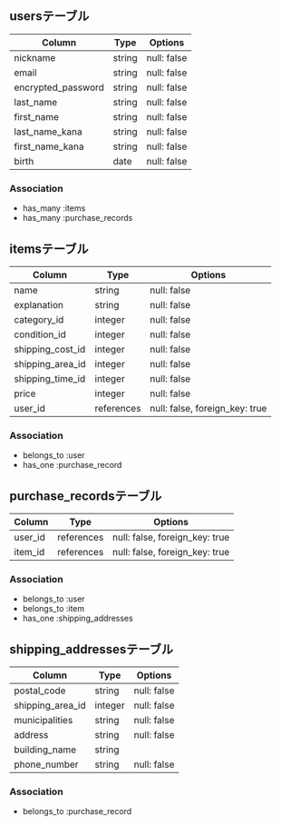 ## usersテーブル

|Column              |Type    |Options      |
|--------------------|--------|-------------|
| nickname           | string | null: false |
| email              | string | null: false |
| encrypted_password | string | null: false |
| last_name          | string | null: false |
| first_name         | string | null: false |
| last_name_kana     | string | null: false |
| first_name_kana    | string | null: false |
| birth              | date   | null: false |

### Association
- has_many :items
- has_many :purchase_records



## itemsテーブル

|Column              |Type        |Options                         |
|--------------------|------------|--------------------------------|
| name               | string     | null: false                    |
| explanation        | string     | null: false                    |
| category_id        | integer    | null: false                    |
| condition_id       | integer    | null: false                    |
| shipping_cost_id   | integer    | null: false                    |
| shipping_area_id   | integer    | null: false                    |
| shipping_time_id   | integer    | null: false                    |
| price              | integer    | null: false                    |
| user_id            | references | null: false, foreign_key: true |

### Association
- belongs_to :user
- has_one :purchase_record



## purchase_recordsテーブル
|Column              |Type        |Options                         |
|--------------------|------------|--------------------------------|
| user_id            | references | null: false, foreign_key: true |
| item_id            | references | null: false, foreign_key: true |


### Association
- belongs_to :user
- belongs_to :item
- has_one :shipping_addresses




## shipping_addressesテーブル
|Column            |Type         |Options                         |
|------------------|-------------|--------------------------------|
| postal_code      | string      | null: false                    |
| shipping_area_id | integer     | null: false                    |
| municipalities   | string      | null: false                    |
| address          | string      | null: false                    |
| building_name    | string      |                                |
| phone_number     | string      | null: false                    |

### Association
- belongs_to :purchase_record